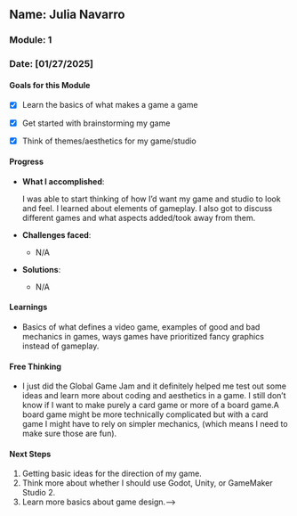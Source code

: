 <!-- Markdown Docs: https://docs.github.com/en/get-started/writing-on-github/getting-started-with-writing-and-formatting-on-github/basic-writing-and-formatting-syntax -->
## Name: Julia Navarro
### Module: 1

<!-- Repeat the below as needed-->
### Date: [01/27/2025]

#### Goals for this Module

- [X] Learn the basics of what makes a game a game
- [X] Get started with brainstorming my game
- [X] Think of themes/aesthetics for my game/studio


#### Progress
- **What I accomplished**:

  I was able to start thinking of how I’d want my game and studio to look and feel. I learned about elements of gameplay. I also got to discuss different games and what aspects added/took away from them.
- **Challenges faced**:
  -  N/A
- **Solutions**:
  -  N/A

#### Learnings

-  Basics of what defines a video game, examples of good and bad mechanics in games, ways games have prioritized fancy graphics instead of gameplay.

#### Free Thinking
-  I just did the Global Game Jam and it definitely helped me test out some ideas and learn more about coding and aesthetics in a game. I still don’t know if I want to make purely a card game or more of a board game.A board game might be more technically complicated but with a card game I might have to rely on simpler mechanics, (which means I need to make sure those are fun). 
<!--

  
-->

#### Next Steps
1. Getting basic ideas for the direction of my game.
2. Think more about whether I should use Godot, Unity, or GameMaker Studio 2.
3. Learn more basics about game design.-->
